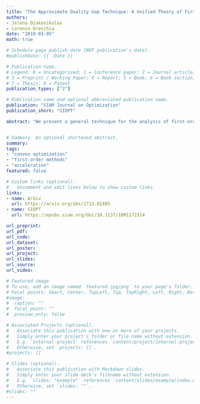 ```yaml
---
title: "The Approximate Duality Gap Technique: A Unified Theory of First-Order Methods" 
authors: 
- Jelena Diakonikolas
- Lorenzo Orecchia
date: "2019-03-05"
math: true

# Schedule page publish date (NOT publication's date).
#publishDate: {{ .Date }}

# Publication type.
# Legend: 0 = Uncategorized; 1 = Conference paper; 2 = Journal article;
# 3 = Preprint / Working Paper; 4 = Report; 5 = Book; 6 = Book section;
# 7 = Thesis; 8 = Patent
publication_types: ["2"]

# Publication name and optional abbreviated publication name.
publication: "SIAM Journal on Optimization"
publication_short: "SIOPT"

abstract: "We present a general technique for the analysis of first-order methods. The technique relies on the construction of a duality gap for an appropriate approximation of the objective function, where the function approximation improves as the algorithm converges. We show that in continuous time the enforcement of an invariant, which corresponds to the approximate duality gap decreasing at a certain rate, exactly recovers a wide range of first-order continuous-time methods. We characterize the discretization errors incurred by different discretization methods, and show how iteration-complexity-optimal methods for various classes of problems cancel out the discretization error. The techniques are illustrated on various classes of problems---including convex minimization for Lipschitz-continuous objectives, smooth convex minimization, composite minimization, smooth and strongly convex minimization, solving variational inequalities with monotone operators, and convex-concave saddle-point optimization---and naturally extend to other settings."


# Summary. An optional shortened abstract.
summary: 
tags:
- "convex optimization"
- "first-order methods"
- "acceleration"
featured: false

# Custom links (optional).
#   Uncomment and edit lines below to show custom links.
links:
- name: ArXiv
  url: https://arxiv.org/abs/1712.02485
- name: SIOPT
  url: https://epubs.siam.org/doi/10.1137/18M1172314

url_preprint: 
url_pdf: 
url_code:
url_dataset:
url_poster:
url_project:
url_slides:
url_source:
url_video:

# Featured image
# To use, add an image named `featured.jpg/png` to your page's folder. 
# Focal points: Smart, Center, TopLeft, Top, TopRight, Left, Right, BottomLeft, Bottom, BottomRight.
#image:
#  caption: ""
#  focal_point: ""
#  preview_only: false

# Associated Projects (optional).
#   Associate this publication with one or more of your projects.
#   Simply enter your project's folder or file name without extension.
#   E.g. `internal-project` references `content/project/internal-project/index.md`.
#   Otherwise, set `projects: []`.
#projects: []

# Slides (optional).
#   Associate this publication with Markdown slides.
#   Simply enter your slide deck's filename without extension.
#   E.g. `slides: "example"` references `content/slides/example/index.md`.
#   Otherwise, set `slides: ""`.
#slides: ""
---
```

